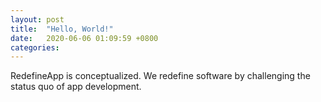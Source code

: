 ```yaml
---
layout: post
title:  "Hello, World!"
date:   2020-06-06 01:09:59 +0800
categories: 
---
```

RedefineApp is conceptualized. 
We redefine software by challenging the status quo of app development.
